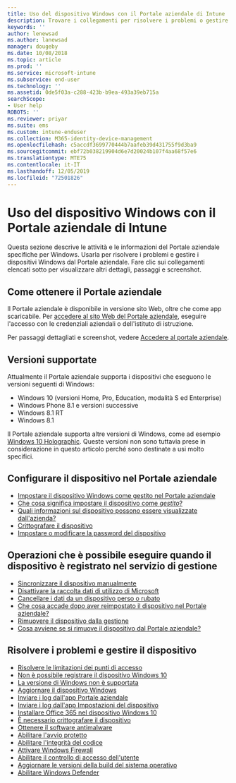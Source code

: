 ```yaml
---
title: Uso del dispositivo Windows con il Portale aziendale di Intune | Microsoft Docs
description: Trovare i collegamenti per risolvere i problemi o gestire i dispositivi Windows dal Portale aziendale
keywords: ''
author: lenewsad
ms.author: lanewsad
manager: dougeby
ms.date: 10/08/2018
ms.topic: article
ms.prod: ''
ms.service: microsoft-intune
ms.subservice: end-user
ms.technology: ''
ms.assetid: 0de5f03a-c288-423b-b9ea-493a39eb715a
searchScope:
- User help
ROBOTS: ''
ms.reviewer: priyar
ms.suite: ems
ms.custom: intune-enduser
ms.collection: M365-identity-device-management
ms.openlocfilehash: c5accdf3699770444b7aafeb39d431755f9d3ba9
ms.sourcegitcommit: ebf72b038219904d6e7d20024b107f4aa68f57e6
ms.translationtype: MTE75
ms.contentlocale: it-IT
ms.lasthandoff: 12/05/2019
ms.locfileid: "72501826"
---
```

# <a name="using-your-windows-device-with-intune-company-portal"></a>Uso del dispositivo Windows con il Portale aziendale di Intune

Questa sezione descrive le attività e le informazioni del Portale aziendale specifiche per Windows. Usarla per risolvere i problemi e gestire i dispositivi Windows dal Portale aziendale. Fare clic sui collegamenti elencati sotto per visualizzare altri dettagli, passaggi e screenshot.  

## <a name="how-to-get-company-portal"></a>Come ottenere il Portale aziendale
Il Portale aziendale è disponibile in versione sito Web, oltre che come app scaricabile. Per [accedere al sito Web del Portale aziendale](https://go.microsoft.com/fwlink/?linkid=2010980), eseguire l'accesso con le credenziali aziendali o dell'istituto di istruzione.  

Per passaggi dettagliati e screenshot, vedere [Accedere al portale aziendale](https://docs.microsoft.com/intune-user-help/sign-in-to-the-company-portal).

## <a name="supported-versions"></a>Versioni supportate

Attualmente il Portale aziendale supporta i dispositivi che eseguono le versioni seguenti di Windows:

* Windows 10 (versioni Home, Pro, Education, modalità S ed Enterprise)
* Windows Phone 8.1 e versioni successive
* Windows 8.1 RT
* Windows 8.1

Il Portale aziendale supporta altre versioni di Windows, come ad esempio [Windows 10 Holographic](https://www.microsoft.com/hololens). Queste versioni non sono tuttavia prese in considerazione in questo articolo perché sono destinate a usi molto specifici.

## <a name="set-up-your-device-in-the-company-portal"></a>Configurare il dispositivo nel Portale aziendale
- [Impostare il dispositivo Windows come gestito nel Portale aziendale](windows-enrollment-company-portal.md)  
- [Che cosa significa impostare il dispositivo come *gestito*?](what-happens-if-you-install-the-company-portal-app-and-enroll-your-device-in-intune-windows.md)
- [Quali informazioni sul dispositivo possono essere visualizzate dall'azienda?](what-info-can-your-company-see-when-you-enroll-your-device-in-intune.md)
- [Crittografare il dispositivo](encrypt-your-device-windows.md)
- [Impostare o modificare la password del dispositivo](set-or-change-your-password-windows.md)

## <a name="things-you-can-do-after-your-device-is-enrolled-in-management"></a>Operazioni che è possibile eseguire quando il dispositivo è registrato nel servizio di gestione
- [Sincronizzare il dispositivo manualmente](sync-your-device-manually-windows.md)
- [Disattivare la raccolta dati di utilizzo di Microsoft](turn-off-microsoft-usage-data-collection-windows.md)
- [Cancellare i dati da un dispositivo perso o rubato](reset-erase-your-device-cpwebsite.md)
- [Che cosa accade dopo aver reimpostato il dispositivo nel Portale aziendale?](what-happens-if-you-reset-your-device-using-the-company-portal-windows.md)
- [Rimuovere il dispositivo dalla gestione](unenroll-your-device-from-intune-windows.md)
- [Cosa avviene se si rimuove il dispositivo dal Portale aziendale?](what-happens-if-you-unenroll-your-device-from-intune-windows.md)

## <a name="troubleshoot-and-maintain-your-device"></a>Risolvere i problemi e gestire il dispositivo
* [Risolvere le limitazioni dei punti di accesso](resolve-access-point-restrictions.md)
* [Non è possibile registrare il dispositivo Windows 10](troubleshoot-your-windows-10-device-windows.md)
* [La versione di Windows non è supportata](your-windows-version-isnt-yet-supported.md)
* [Aggiornare il dispositivo Windows](you-need-to-update-your-windows-device.md)
* [Inviare i log dall'app Portale aziendale](send-logs-to-your-it-admin-cp-windows.md)
* [Inviare i log dall'app Impostazioni del dispositivo](send-logs-to-your-it-admin-settings-windows.md)
* [Installare Office 365 nel dispositivo Windows 10](install-office-windows.md)
* [È necessario crittografare il dispositivo](you-need-to-enable-windows-encryption.md)
* [Ottenere il software antimalware](your-device-needs-antimalware-software.md)
* [Abilitare l'avvio protetto](you-need-to-enable-secure-boot-windows.md)
* [Abilitare l'integrità del codice](you-need-to-enable-code-integrity.md)
* [Attivare Windows Firewall](you-need-to-enable-defender-firewall-windows.md)
* [Abilitare il controllo di accesso dell'utente](you-need-to-enable-uac-windows.md)
* [Aggiornare le versioni della build del sistema operativo](you-need-to-update-os-build-version-windows.md)
* [Abilitare Windows Defender](turn-on-defender-windows.md)
